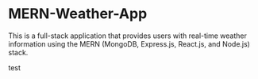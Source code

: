 # MERN-Weather-App
This is a full-stack application that provides users with real-time weather information using the MERN (MongoDB, Express.js, React.js, and Node.js) stack.

test